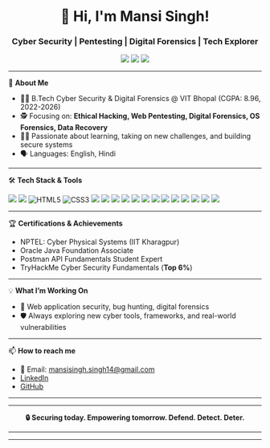 <h1 align="center">🚩 Hi, I'm Mansi Singh!</h1>
<h3 align="center">Cyber Security | Pentesting | Digital Forensics | Tech Explorer</h3>

<p align="center">
  <a href="mailto:mansisingh.singh14@gmail.com"><img src="https://img.shields.io/badge/Email-D14836?style=for-the-badge&logo=gmail&logoColor=white"/></a>
  <a href="https://www.linkedin.com/in/mansi-singh14"><img src="https://img.shields.io/badge/LinkedIn-blue?style=for-the-badge&logo=linkedin&logoColor=white"/></a>
  <a href="https://github.com/mansisingh14"><img src="https://img.shields.io/badge/GitHub-333?style=for-the-badge&logo=github&logoColor=white"/></a>
</p>

---

🌟 **About Me**

- 🧑‍💻 B.Tech Cyber Security & Digital Forensics @ VIT Bhopal (CGPA: 8.96, 2022-2026)
- 🕵️ Focusing on: **Ethical Hacking, Web Pentesting, Digital Forensics, OS Forensics, Data Recovery**
- 👩‍💻 Passionate about learning, taking on new challenges, and building secure systems
- 🗣️ Languages: English, Hindi

---

🛠️ **Tech Stack & Tools**

<p>
  <img src="https://img.shields.io/badge/Python-3776AB?logo=python&logoColor=white&style=flat-square"/>
  <img src="https://img.shields.io/badge/Java-007396?logo=java&logoColor=white&style=flat-square"/>
  <img src="https://img.shields.io/badge/HTML5-5D4B6C?style=for-the-badge&logo=html5&color=000000" alt="HTML5" />
  <img src="https://img.shields.io/badge/CSS3-2965F1?style=for-the-badge&logo=css3&color=000000" alt="CSS3" /> 
  <img src="https://img.shields.io/badge/JavaScript-F7DF1E?logo=javascript&logoColor=black&style=flat-square"/>
  <img src="https://img.shields.io/badge/MySQL-4479A1?logo=mysql&logoColor=white&style=flat-square"/>
  <img src="https://img.shields.io/badge/Linux-FCC624?logo=linux&logoColor=black&style=for-the-badge" />
 <img src="https://img.shields.io/badge/Burp_Suite-FF6633?logo=burp-suite&logoColor=white&style=for-the-badge" />
  <img src="https://img.shields.io/badge/Kali_Linux-557C94?logo=kalilinux&logoColor=white&style=flat-square"/>
  <img src="https://img.shields.io/badge/BurpSuite-FF6600?logo=burpsuite&logoColor=black&style=flat-square"/>
  <img src="https://img.shields.io/badge/OWASP_ZAP-000000?logo=owasp&logoColor=white&style=flat-square"/>
  <img src="https://img.shields.io/badge/Wireshark-1679A7?logo=wireshark&logoColor=white&style=flat-square"/>
  <img src="https://img.shields.io/badge/OpenVAS-4E9A06?style=flat-square&logoColor=white"/>
  <img src="https://img.shields.io/badge/Autopsy-0F4078?style=flat-square&logoColor=white"/>
  <img src="https://img.shields.io/badge/Maltego-2874A6?style=flat-square&logoColor=white"/>
  <img src="https://img.shields.io/badge/FTK_Imager-333333?style=flat-square&logoColor=white"/>
  <img src="https://img.shields.io/badge/Hydra-9673A6?style=flat-square&logoColor=white"/>
</p>

---

🏆 **Certifications & Achievements**

- NPTEL: Cyber Physical Systems (IIT Kharagpur)
- Oracle Java Foundation Associate
- Postman API Fundamentals Student Expert
- TryHackMe Cyber Security Fundamentals (**Top 6%**)

---

💡 **What I’m Working On**

- 🔬 Web application security, bug hunting, digital forensics
- 🛡️ Always exploring new cyber tools, frameworks, and real-world vulnerabilities

---

📫 **How to reach me**

- 📧 Email: [mansisingh.singh14@gmail.com](mailto:mansisingh.singh14@gmail.com)
- [LinkedIn](https://www.linkedin.com/in/mansi-singh14)
- [GitHub](https://github.com/mansisingh14)

---

---



<p align="center">
  <b>🔒 Securing today. Empowering tomorrow. Defend. Detect. Deter.</b>
</p>

---

<!--
**mansisingh14/mansisingh14** is a ✨ _special_ ✨ repository because its README.md (this file) appears on your GitHub profile.
-->


---

<!--
**mansisingh14/mansisingh14** is a ✨ _special_ ✨ repository because its README.md (this file) appears on your GitHub profile.
-->



